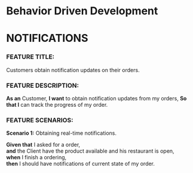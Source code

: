 # Behavior Driven Development

# NOTIFICATIONS

### FEATURE TITLE:

Customers obtain notification updates on their orders.

### FEATURE DESCRIPTION:

**As an** Customer,
**I want** to obtain notification updates from my orders,
**So that I** can track the progress of my order.

### FEATURE SCENARIOS:

**Scenario 1:** Obtaining real-time notifications.

**Given that** I asked for a order,<br/>
**and** the Client have the product available and his restaurant is open,<br/>
**when** I finish a ordering,<br/>
**then** I should have notifications of current state of my order.<br/>

